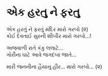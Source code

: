 # એક હરતુ ને ફરતુ

એક હરતું ને ફરતું મંદિર મારો ગરબો (૨)  
કોઈ દેવતાઈ સુરની શીબીર મારો ગરબો...!  

અજવાળી રાતે કંકુ લલાટે...  
ગોરીના ઘાટે આવે જગદંબા જાતે...  

મારી જનનીના હૈયાનુ હીર... મારો ગરબો... (૨)  
